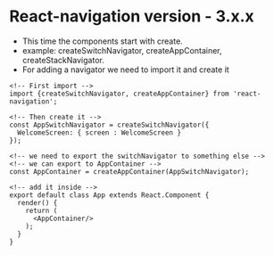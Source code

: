 # React-navigation version - 3.x.x
* This time the components start with create.
* example: createSwitchNavigator, createAppContainer, createStackNavigator.
* For adding a navigator we need to import it and create it

```react-native
<!-- First import -->
import {createSwitchNavigator, createAppContainer} from 'react-navigation';

<!-- Then create it -->
const AppSwitchNavigator = createSwitchNavigator({
  WelcomeScreen: { screen : WelcomeScreen }
});

<!-- we need to export the switchNavigator to something else -->
<!-- we can export to AppContainer -->
const AppContainer = createAppContainer(AppSwitchNavigator);

<!-- add it inside -->
export default class App extends React.Component {
  render() {
    return (
      <AppContainer/>
    );
  }
}
```

